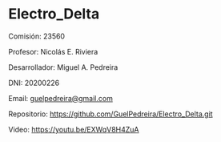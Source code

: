 
# Electro_Delta

Comisión: 23560

Profesor: Nicolás E. Riviera

Desarrollador: Miguel A. Pedreira

DNI: 20200226

Email: guelpedreira@gmail.com

Repositorio: https://github.com/GuelPedreira/Electro_Delta.git

Video: https://youtu.be/EXWqV8H4ZuA
